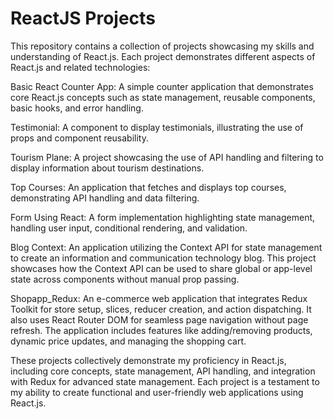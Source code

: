 # ReactJS Projects
This repository contains a collection of projects showcasing my skills and understanding of React.js. Each project demonstrates different aspects of React.js and related technologies:

Basic React Counter App: A simple counter application that demonstrates core React.js concepts such as state management, reusable components, basic hooks, and error handling.

Testimonial: A component to display testimonials, illustrating the use of props and component reusability.

Tourism Plane: A project showcasing the use of API handling and filtering to display information about tourism destinations.

Top Courses: An application that fetches and displays top courses, demonstrating API handling and data filtering.

Form Using React: A form implementation highlighting state management, handling user input, conditional rendering, and validation.

Blog Context: An application utilizing the Context API for state management to create an information and communication technology blog. This project showcases how the Context API can be used to share global or app-level state across components without manual prop passing.

Shopapp_Redux: An e-commerce web application that integrates Redux Toolkit for store setup, slices, reducer creation, and action dispatching. It also uses React Router DOM for seamless page navigation without page refresh. The application includes features like adding/removing products, dynamic price updates, and managing the shopping cart.

These projects collectively demonstrate my proficiency in React.js, including core concepts, state management, API handling, and integration with Redux for advanced state management. Each project is a testament to my ability to create functional and user-friendly web applications using React.js.

